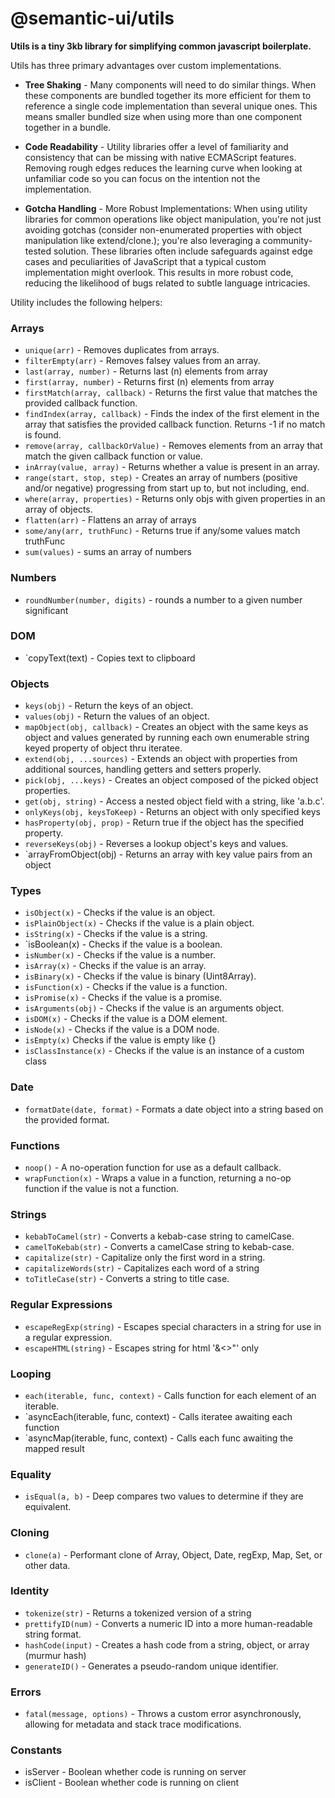 # @semantic-ui/utils

**Utils is a tiny 3kb library for simplifying common javascript boilerplate.**

Utils has three primary advantages over custom implementations.

- **Tree Shaking** - Many components will need to do similar things. When these components are bundled together its more efficient for them to reference a single code implementation than several unique ones. This means smaller bundled size when using more than one component together in a bundle.

- **Code Readability** - Utility libraries offer a level of familiarity and consistency that can be missing with native ECMAScript features. Removing rough edges reduces the learning curve when looking at unfamiliar code so you can focus on the intention not the implementation.

- **Gotcha Handling** - More Robust Implementations: When using utility libraries for common operations like object manipulation, you're not just avoiding gotchas (consider non-enumerated properties with object manipulation like extend/clone.); you're also leveraging a community-tested solution. These libraries often include safeguards against edge cases and peculiarities of JavaScript that a typical custom implementation might overlook. This results in more robust code, reducing the likelihood of bugs related to subtle language intricacies.

Utility includes the following helpers:

### Arrays
- `unique(arr)` - Removes duplicates from arrays.
- `filterEmpty(arr)` - Removes falsey values from an array.
- `last(array, number)` - Returns last (n) elements from array
- `first(array, number)` - Returns first (n) elements from array
- `firstMatch(array, callback)` - Returns the first value that matches the provided callback function.
- `findIndex(array, callback)` - Finds the index of the first element in the array that satisfies the provided callback function. Returns -1 if no match is found.
- `remove(array, callbackOrValue)` - Removes elements from an array that match the given callback function or value.
- `inArray(value, array)` - Returns whether a value is present in an array.
- `range(start, stop, step)` - Creates an array of numbers (positive and/or negative) progressing from start up to, but not including, end.
- `where(array, properties)` - Returns only objs with given properties in an array of objects.
- `flatten(arr)` - Flattens an array of arrays
- `some/any(arr, truthFunc)` - Returns true if any/some values match truthFunc
- `sum(values)` - sums an array of numbers

### Numbers
- `roundNumber(number, digits)` - rounds a number to a given number significant

### DOM
- `copyText(text) - Copies text to clipboard

### Objects
- `keys(obj)` - Return the keys of an object.
- `values(obj)` - Return the values of an object.
- `mapObject(obj, callback)` - Creates an object with the same keys as object and values generated by running each own enumerable string keyed property of object thru iteratee.
- `extend(obj, ...sources)` - Extends an object with properties from additional sources, handling getters and setters properly.
- `pick(obj, ...keys)` - Creates an object composed of the picked object properties.
- `get(obj, string)` - Access a nested object field with a string, like 'a.b.c'.
- `onlyKeys(obj, keysToKeep)` - Returns an object with only specified keys
- `hasProperty(obj, prop)` - Return true if the object has the specified property.
- `reverseKeys(obj)` - Reverses a lookup object's keys and values.
- `arrayFromObject(obj) - Returns an array with key value pairs from an object

### Types
- `isObject(x)` - Checks if the value is an object.
- `isPlainObject(x)` - Checks if the value is a plain object.
- `isString(x)` - Checks if the value is a string.
- `isBoolean(x) - Checks if the value is a boolean.
- `isNumber(x)` - Checks if the value is a number.
- `isArray(x)` - Checks if the value is an array.
- `isBinary(x)` - Checks if the value is binary (Uint8Array).
- `isFunction(x)` - Checks if the value is a function.
- `isPromise(x)` - Checks if the value is a promise.
- `isArguments(obj)` - Checks if the value is an arguments object.
- `isDOM(x)` - Checks if the value is a DOM element.
- `isNode(x)` - Checks if the value is a DOM node.
- `isEmpty(x)` Checks if the value is empty like {}
- `isClassInstance(x)` - Checks if the value is an instance of a custom class

### Date
- `formatDate(date, format)` - Formats a date object into a string based on the provided format.

### Functions
- `noop()` - A no-operation function for use as a default callback.
- `wrapFunction(x)` - Wraps a value in a function, returning a no-op function if the value is not a function.

### Strings
- `kebabToCamel(str)` - Converts a kebab-case string to camelCase.
- `camelToKebab(str)` - Converts a camelCase string to kebab-case.
- `capitalize(str)` - Capitalize only the first word in a string.
- `capitalizeWords(str)` - Capitalizes each word of a string
- `toTitleCase(str)` - Converts a string to title case.

### Regular Expressions
- `escapeRegExp(string)` - Escapes special characters in a string for use in a regular expression.
- `escapeHTML(string)` - Escapes string for html '&<>"' only

### Looping
- `each(iterable, func, context)` - Calls function for each element of an iterable.
- `asyncEach(iterable, func, context) - Calls iteratee awaiting each function
- `asyncMap(iterable, func, context) - Calls each func awaiting the mapped result

### Equality
- `isEqual(a, b)` - Deep compares two values to determine if they are equivalent.

### Cloning
- `clone(a)` - Performant clone of Array, Object, Date, regExp, Map, Set, or other data.

### Identity
- `tokenize(str)` - Returns a tokenized version of a string
- `prettifyID(num)` - Converts a numeric ID into a more human-readable string format.
- `hashCode(input)` - Creates a hash code from a string, object, or array (murmur hash)
- `generateID()` - Generates a pseudo-random unique identifier.

### Errors
- `fatal(message, options)` - Throws a custom error asynchronously, allowing for metadata and stack trace modifications.

### Constants
  - isServer - Boolean whether code is running on server
  - isClient - Boolean whether code is running on client
